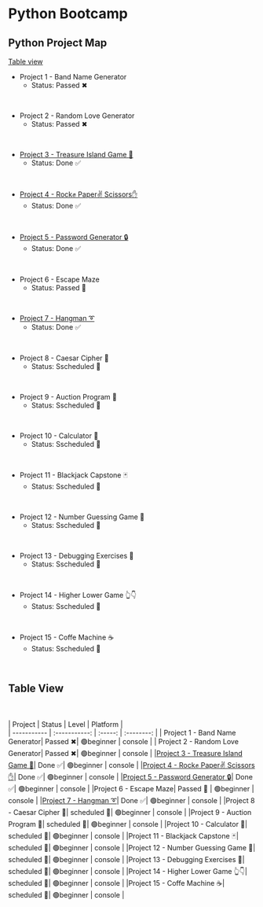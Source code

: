 # Python Bootcamp 
## Python Project Map

<a href="https://github.com/adigeefe-dev/Python#table-view">Table view</a>


- Project 1 - Band Name Generator
    - Status: Passed ✖
</br>

- Project 2 - Random Love Generator
    - Status: Passed ✖
</br>

- [Project 3 - Treasure Island Game 💎](./Projects/P3%20-%20Treasure%20Island%20Game/README.md)
    - Status: Done ✅
</br>

- [Project 4 - Rock✊ Paper✌ Scissors✋](./Projects/P4%20-%20Rock%20Paper%20Scissors/README.md)
    - Status: Done ✅
</br>

- [Project 5 - Password Generator 🔒](./P5%20-%20Password%20Generator/README.md)
    - Status: Done ✅
</br>

- Project 6 - Escape Maze
    - Status: Passed 🚧
</br>

- [Project 7 - Hangman ➰](./P7%20-%20Hangman/README.md)
    - Status: Done ✅
</br>

- Project 8 - Caesar Cipher 🔐
    - Status: Sscheduled 📆
</br>

- Project 9 - Auction Program 💎
    - Status: Sscheduled 📆
</br>

- Project 10 - Calculator 🧮
    - Status: Sscheduled 📆
</br>

- Project 11 - Blackjack Capstone 🃏
    - Status: Sscheduled 📆
</br>

- Project 12 - Number Guessing Game 🤔
    - Status: Sscheduled 📆
</br>

- Project 13 - Debugging Exercises 🐛
    - Status: Sscheduled 📆
</br>

- Project 14 - Higher Lower Game 👆👇
    - Status: Sscheduled 📆
</br>

- Project 15 - Coffe Machine ☕
    - Status: Sscheduled 📆
</br>


## Table View
</br></br>
| Project      | Status | Level | Platform |  
| ----------- | :-----------: | :-----: | :--------: |
| Project 1 - Band Name Generator| Passed ✖| 🟢beginner | console | 
| Project 2 - Random Love Generator| Passed ✖| 🟢beginner | console | 
|[Project 3 - Treasure Island Game 💎](./Projects/P3%20-%20Treasure%20Island%20Game/README.md)| Done ✅| 🟢beginner | console |
|[Project 4 - Rock✊ Paper✌ Scissors✋](./Projects/P4%20-%20Rock%20Paper%20Scissors/README.md)| Done ✅| 🟢beginner | console | 
|[Project 5 - Password Generator 🔒](./P5%20-%20Password%20Generator/README.md)| Done ✅| 🟢beginner | console | 
|Project 6 - Escape Maze| Passed 🚧 | 🟢beginner | console | 
|[Project 7 - Hangman ➰](./P7%20-%20Hangman/README.md)| Done ✅| 🟢beginner | console | 
|Project 8 - Caesar Cipher 🔐| scheduled 📆| 🟢beginner | console | 
|Project 9 - Auction Program 💎| scheduled 📆| 🟢beginner | console | 
|Project 10 - Calculator 🧮| scheduled 📆| 🟢beginner | console | 
|Project 11 - Blackjack Capstone 🃏| scheduled 📆| 🟢beginner | console | 
|Project 12 - Number Guessing Game 🤔| scheduled 📆| 🟢beginner | console | 
|Project 13 - Debugging Exercises 🐛| scheduled 📆| 🟢beginner | console | 
|Project 14 - Higher Lower Game 👆👇| scheduled 📆| 🟢beginner | console | 
|Project 15 - Coffe Machine ☕| scheduled 📆| 🟢beginner | console | 

<!--

OTHER PROJECT IDEAS

Real Time Model Training and Face Recognition
Music Player
Search Application

GUI Email Sender
Student Management System
Chatbot
MovieDescription
Talking Dictionary
Restaurant Management System with sending email
Professional Login and Registration form
On Screen Keyboard
Pygame - Typing Master
Story Generator
Discord Bot
Twitter bot
Binary Search

Command-Line Project Ideas
	Contact Book 03:28
	Site Connectivity Checker 03:47
	Bulk File Rename Tool 02:05
	Directory Tree Generator 03:00

Web Project Ideas
	Content Aggregator 03:57
	Regex Query Tool 03:11
	URL Shortener 03:09
	Post-It Note App 03:12
	Quiz Application 02:34

GUI Project Ideas
	Audio Player 04:41
	Alarm Tool 03:44
	File Manager 04:04
	Expense Tracker 03:05


minesweeper
sudoku solver 
Photo Manipulation in Python
Markov Chain Text Composer

Turtle Module
Turtle Race
Snake Game
Online Chess Game
Tower Defense Game


-Machine Learning Projects
    - [ ]  Project 1 - Handwritten digits recognition - PC App/Web App Development using
    tkinter and flask.
    - [ ]  Project 2 - Face Recognition using support vector machine and principal component analysis.
    - [ ]  Project 3 - Predicting the risk of having heart disease using linear regression.
    - [ ]  Project 4 - Brain Tumor Detection using color segmentation with KMeans Clustering.
    - [ ]  Project 5 - Vehicle detection and counting using cascade classifiers

Deeplearning Projects
    - [ ]  Project - 1 Handwritten Digit Recognition (Web App Development Using Flask with feed forward neural networks
    - [ ]  Project - 2 Introduction to Convolution Neural Networks and Face Mask Detection
    with Convolutional Neural Network
    - [ ]  Project - 3 Covid-19 Positive and Negative Detection Web Application With X-Ray Images Using Convolutional Neural Networks
    - [ ]  Project - 4 Custom Object Detection Using Tensorflow Object Detection API
DJANGO
    Minor
    - [ ]  To-do App
    - [ ]  Crud App
    Major
    - [ ]  Covid-19 Live Web App
    - [ ]  Pizza Delivery Managment System
    - [ ]  Train Ticket Managment System
    - [ ]  Fast Food Store
-->
